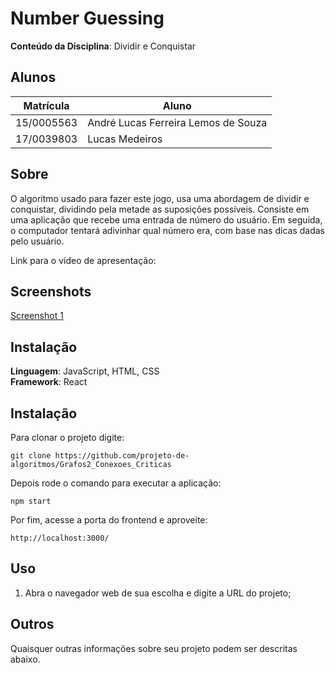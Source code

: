 # Number Guessing 

**Conteúdo da Disciplina**: Dividir e Conquistar<br>

## Alunos
|Matrícula | Aluno |
| -- | -- |
| 15/0005563 |  André Lucas Ferreira Lemos de Souza |
| 17/0039803 |  Lucas Medeiros |

## Sobre 
O algoritmo usado para fazer este jogo, usa uma abordagem de dividir e conquistar, dividindo pela metade as suposições possíveis.
Consiste em uma aplicação que recebe uma entrada de número do usuário. Em seguida, o computador tentará adivinhar qual número era, com base nas dicas dadas pelo usuário.

Link para o vídeo de apresentação: []()

## Screenshots

[Screenshot 1](apresentacao/Screenshot%20from%202022-08-15%2021-01-39.png)

## Instalação 
**Linguagem**: JavaScript, HTML, CSS <br>
**Framework**: React <br>

## Instalação 

Para clonar o projeto digite:

    git clone https://github.com/projeto-de-algoritmos/Grafos2_Conexoes_Criticas

Depois rode o comando para executar a aplicação:

    npm start

Por fim, acesse a porta do frontend e aproveite:

    http://localhost:3000/

## Uso 

1. Abra o navegador web de sua escolha e digite a URL do projeto;<br>

## Outros 
Quaisquer outras informações sobre seu projeto podem ser descritas abaixo.




